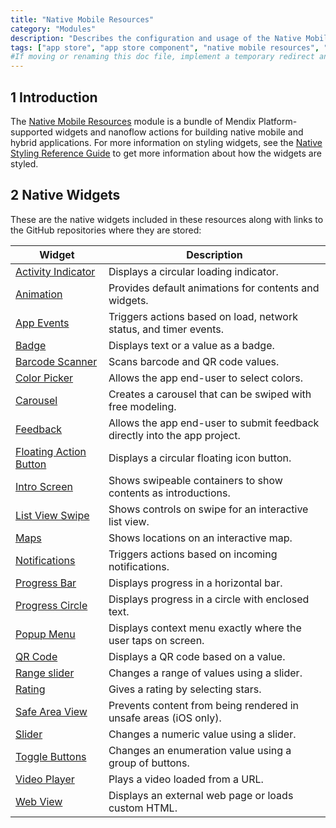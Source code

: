 ```yaml
---
title: "Native Mobile Resources"
category: "Modules"
description: "Describes the configuration and usage of the Native Mobile Resources module, which is available in the Mendix App Store."
tags: ["app store", "app store component", "native mobile resources", "native widget", "platform support"]
#If moving or renaming this doc file, implement a temporary redirect and let the respective team know they should update the URL in the product. See Mapping to Products for more details.
---
```


## 1 Introduction

The [Native Mobile Resources](https://appstore.home.mendix.com/link/app/109513/) module is a bundle of Mendix Platform-supported widgets and nanoflow actions for building native mobile and hybrid applications. For more information on styling widgets, see the [Native Styling Reference Guide](/refguide/native-styling-refguide) to get more information about how the widgets are styled.

## 2 Native Widgets

These are the native widgets included in these resources along with links to the GitHub repositories where they are stored:

| Widget | Description |
| --- | --- |
| [Activity Indicator](https://github.com/mendix/widgets-resources/blob/master/packages-native/activity-indicator) | Displays a circular loading indicator. |
| [Animation](https://github.com/mendix/widgets-resources/blob/master/packages-native/animation) | Provides default animations for contents and widgets. |
| [App Events](https://github.com/mendix/widgets-resources/blob/master/packages-native/app-events) | Triggers actions based on load, network status, and timer events. |
| [Badge](https://github.com/mendix/widgets-resources/blob/master/packages-native/badge) | Displays text or a value as a badge. |
| [Barcode Scanner](https://github.com/mendix/widgets-resources/blob/master/packages-native/barcode-scanner) | Scans barcode and QR code values. |
| [Color Picker](https://github.com/mendix/widgets-resources/blob/master/packages-native/color-picker) | Allows the app end-user to select colors. |
| [Carousel](https://github.com/mendix/widgets-resources/tree/master/packages-native/carousel) | Creates a carousel that can be swiped with free modeling. |
| [Feedback](https://github.com/mendix/widgets-resources/blob/master/packages-native/feedback) | Allows the app end-user to submit feedback directly into the app project. |
| [Floating Action Button](https://github.com/mendix/widgets-resources/blob/master/packages-native/floating-action-button) | Displays a circular floating icon button. |
| [Intro Screen](https://github.com/mendix/widgets-resources/blob/master/packages-native/intro-screen) | Shows swipeable containers to show contents as introductions. |
| [List View Swipe](https://github.com/mendix/widgets-resources/blob/master/packages-native/listview-swipe) | Shows controls on swipe for an interactive list view. |
| [Maps](https://github.com/mendix/widgets-resources/blob/master/packages-native/maps) | Shows locations on an interactive map. |
| [Notifications](https://github.com/mendix/widgets-resources/blob/master/packages-native/notifications) | Triggers actions based on incoming notifications. |
| [Progress Bar](https://github.com/mendix/widgets-resources/blob/master/packages-native/progress-bar) | Displays progress in a horizontal bar. |
| [Progress Circle](https://github.com/mendix/widgets-resources/blob/master/packages-native/progress-circle) | Displays progress in a circle with enclosed text. |
| [Popup Menu](https://github.com/mendix/widgets-resources/blob/master/packages-native/popup-menu) | Displays context menu exactly where the user taps on screen. |
| [QR Code](https://github.com/mendix/widgets-resources/blob/master/packages-native/qr-code) | Displays a QR code based on a value. |
| [Range slider](https://github.com/mendix/widgets-resources/blob/master/packages-native/range-slider) | Changes a range of values using a slider. |
| [Rating](https://github.com/mendix/widgets-resources/blob/master/packages-native/rating) | Gives a rating by selecting stars. |
| [Safe Area View](https://github.com/mendix/widgets-resources/blob/master/packages-native/safe-area-view) | Prevents content from being rendered in unsafe areas (iOS only). |
| [Slider](https://github.com/mendix/widgets-resources/blob/master/packages-native/slider) | Changes a numeric value using a slider. |
| [Toggle Buttons](https://github.com/mendix/widgets-resources/blob/master/packages-native/toggle-buttons) | Changes an enumeration value using a group of buttons. |
| [Video Player](https://github.com/mendix/widgets-resources/blob/master/packages-native/video-player) | Plays a video loaded from a URL. |
| [Web View](https://github.com/mendix/widgets-resources/blob/master/packages-native/web-view) | Displays an external web page or loads custom HTML. |
